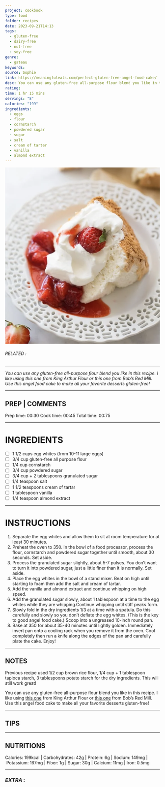 ```yaml
---
project: cookbook
type: food
folder: recipes
date: 2023-09-21T14:13
tags:
  - gluten-free
  - dairy-free
  - nut-free
  - soy-free
genre:
  - gateau
keywords: 
source: Sophie
link: https://meaningfuleats.com/perfect-gluten-free-angel-food-cake/
desc: You can use any gluten-free all-purpose flour blend you like in this recipe. I like using this one from King Arthur Flour or this one from Bob’s Red Mill. Use this angel food cake to make all your favorite desserts gluten-free!
rating: 
time: 1 hr 15 mins
servings: "8"
calories: "199"
ingredients:
  - eggs
  - flour
  - cornstarch
  - powdered sugar
  - sugar
  - salt
  - cream of tarter
  - vanilla
  - almond extract
---
```


![IMAGE](image_299.png)

###### *RELATED* : 
---
_You can use any gluten-free all-purpose flour blend you like in this recipe. I like using this one from King Arthur Flour or this one from Bob’s Red Mill. Use this angel food cake to make all your favorite desserts gluten-free!_

---
## PREP | COMMENTS

Prep time: 00:30
Cook time: 00:45
Total time: 00:75


---
# INGREDIENTS

- [ ] 1 1/2 cups egg whites (from 10-11 large eggs)
- [ ] 3/4 cup gluten-free all purpose flour
- [ ] 1/4 cup cornstarch
- [ ] 3/4 cup powdered sugar
- [ ] 3/4 cup + 2 tablespoons granulated sugar
- [ ] 1/4 teaspoon salt
- [ ] 1 1/2 teaspoons cream of tartar
- [ ] 1 tablespoon vanilla
- [ ] 1/4 teaspoon almond extract

---
# INSTRUCTIONS

1. Separate the egg whites and allow them to sit at room temperature for at least 30 minutes.
2. Preheat the oven to 350. In the bowl of a food processor, process the flour, cornstarch and powdered sugar together until smooth, about 30 seconds. Set aside.
3. Process the granulated sugar slightly, about 5-7 pulses. You don’t want to turn it into powdered sugar, just a little finer than it is normally. Set aside.
4. Place the egg whites in the bowl of a stand mixer. Beat on high until starting to foam then add the salt and cream of tartar.
5. Add the vanilla and almond extract and continue whipping on high speed.
6. Add the granulated sugar slowly, about 1 tablespoon at a time to the egg whites while they are whipping.Continue whipping until stiff peaks form.
7. Slowly fold in the dry ingredients 1/3 at a time with a spatula. Do this carefully and slowly so you don’t deflate the egg whites. (This is the key to good angel food cake.) Scoop into a ungreased 10-inch round pan.
8. Bake at 350 for about 35-40 minutes until lightly golden. Immediately invert pan onto a cooling rack when you remove it from the oven. Cool completely then run a knife along the edges of the pan and carefully plate the cake. Enjoy!

---
## NOTES

Previous recipe used 1/2 cup brown rice flour, 1/4 cup + 1 tablespoon tapioca starch, 3 tablespoons potato starch for the dry ingredients. This will still work great!

You can use any gluten-free all-purpose flour blend you like in this recipe. I like using [this one](https://www.amazon.com/gp/product/B01JJ9H1Q8/ref=as_li_qf_asin_il_tl?ie=UTF8&tag=meanieats04-20&creative=9325&linkCode=as2&creativeASIN=B01JJ9H1Q8&linkId=d79dc772c845f9afa95df597e0ff151a) from King Arthur Flour or [this one](https://www.amazon.com/gp/product/B01ECGWC6C/ref=as_li_qf_asin_il_tl?ie=UTF8&tag=meanieats04-20&creative=9325&linkCode=as2&creativeASIN=B01ECGWC6C&linkId=a94a8e0e14e192ba2dc018c4d87538d2) from Bob’s Red Mill. Use this angel food cake to make all your favorite desserts gluten-free!

---
## TIPS



---
## NUTRITIONS

Calories: 199kcal | Carbohydrates: 42g | Protein: 6g | Sodium: 149mg | Potassium: 167mg | Fiber: 1g | Sugar: 30g | Calcium: 11mg | Iron: 0.5mg

---
### *EXTRA* :



